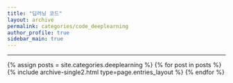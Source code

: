 ```yaml
---
title: "딥러닝 코드"
layout: archive
permalink: categories/code_deeplearning
author_profile: true
sidebar_main: true
---
```


<!-- 공백이 포함되어 있는 카테고리 이름의 경우 site.categories['a b c'] 이런식으로! -->

***

{% assign posts = site.categories.deeplearning %}
{% for post in posts %} {% include archive-single2.html type=page.entries_layout %} {% endfor %}
